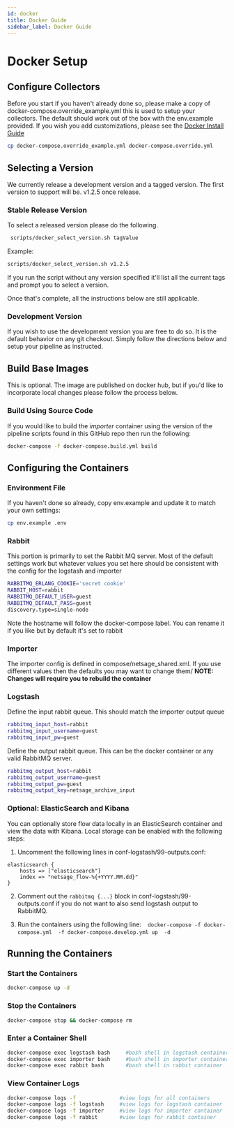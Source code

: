 ```yaml
---
id: docker
title: Docker Guide
sidebar_label: Docker Guide
---
```


# Docker Setup

## Configure Collectors

Before you start if you haven't already done so, please make a copy of docker-compose.override_example.yml this is used to setup your collectors.  The default should work out of the box with the env.example provided.  If you wish you add customizations, please see the [Docker Install Guide](/docs/deploy/docker_install)

``` sh
cp docker-compose.override_example.yml docker-compose.override.yml
```

## Selecting a Version

We currently release a development version and a tagged version.  The first version to support will be. v1.2.5 once release.  

### Stable Release Version

To select a released version please do the following.

``` sh
 scripts/docker_select_version.sh tagValue 
 ```

Example:

``` sh 
scripts/docker_select_version.sh v1.2.5 

``` 
If you run the script without any version specified it'll list all the current tags and prompt you to select a version.

Once that's complete, all the instructions below are still applicable. 

### Development Version

If you wish to use the development version you are free to do so.  It is the default behavior on 
any git checkout.  Simply follow the directions below and setup your pipeline as instructed.

## Build Base Images 

This is optional.  The image are published on docker hub, but if you'd like to incorporate local changes please follow the process below.

### Build Using Source Code

If you would like to build the *importer* container using the version of the pipeline scripts found in this GitHub repo then run the following:

```sh 
docker-compose -f docker-compose.build.yml build

```

## Configuring the Containers

### Environment File

If you haven't done so already, copy env.example and update it to match your own settings:

``` sh
cp env.example .env
```

### Rabbit 

This portion is primarily to set the Rabbit MQ server.  Most of the default settings work but whatever values you set
here should be consistent with the config for the logstash and importer 

``` sh
RABBITMQ_ERLANG_COOKIE='secret cookie'
RABBIT_HOST=rabbit
RABBITMQ_DEFAULT_USER=guest
RABBITMQ_DEFAULT_PASS=guest
discovery.type=single-node
```

Note the hostname will follow the docker-compose label.  You can rename it if you like but by default it's set to rabbit

### Importer 

The importer config is defined in compose/netsage_shared.xml.  If you use different values then the defaults you may want to change them/ **NOTE: Changes will require you to rebuild the container**

### Logstash 

Define the input rabbit queue.  This should match the importer output queue

``` sh
rabbitmq_input_host=rabbit
rabbitmq_input_username=guest
rabbitmq_input_pw=guest

```

Define the output rabbit queue.  This can be the docker container or any valid RabbitMQ server.

``` sh
rabbitmq_output_host=rabbit
rabbitmq_output_username=guest
rabbitmq_output_pw=guest
rabbitmq_output_key=netsage_archive_input
```

### Optional: ElasticSearch and Kibana

You can optionally store flow data locally in an ElasticSearch container and view the data with Kibana. Local storage can be enabled with the following steps:

1.  Uncomment the following lines in conf-logstash/99-outputs.conf:

``` 
elasticsearch {
    hosts => ["elasticsearch"]
    index => "netsage_flow-%{+YYYY.MM.dd}"
}
```

2. Comment out the `rabbitmq {...}` block in conf-logstash/99-outputs.conf if you do not want to also send logstash output to RabbitMQ.

3.  Run the containers using the following line: ` `  ` docker-compose -f docker-compose.yml  -f docker-compose.develop.yml up  -d `  ` `

## Running the Containers

### Start the Containers

``` sh
docker-compose up -d 
```

### Stop the Containers

``` sh
docker-compose stop && docker-compose rm 
```

### Enter a Container Shell

``` sh
docker-compose exec logstash bash     #bash shell in logstash container
docker-compose exec importer bash     #bash shell in importer container
docker-compose exec rabbit bash       #bash shell in rabbit container
```

### View Container Logs

``` sh
docker-compose logs -f              #view logs for all containers 
docker-compose logs -f logstash     #view logs for logstash container
docker-compose logs -f importer     #view logs for importer container
docker-compose logs -f rabbit       #view logs for rabbit container
```
